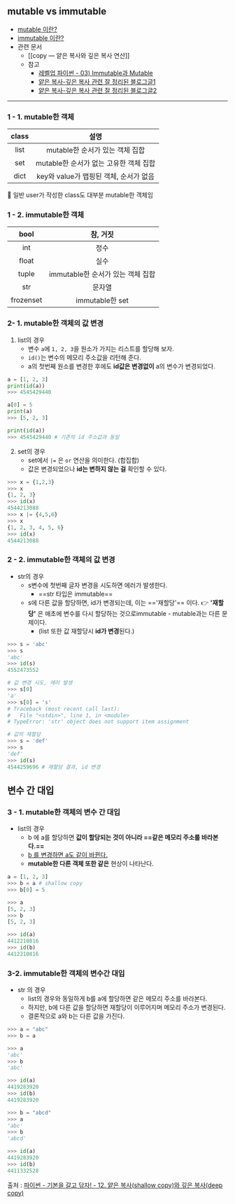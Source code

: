 ## mutable vs immutable
- [mutable 이란?](Python/Python%20용어%20정리.md#^ccf590)
- [immutable 이란?](Python%20용어%20정리#^a1f954)
- 관련 문서
	- [[copy — 얕은 복사와 깊은 복사 연산]]
	- 참고
		- [레벨업 파이썬 - 03) Immutable과 Mutable](https://wikidocs.net/91520)
		- [얕은 복사-깊은 복사 관련 잘 정리된 블로그글1](https://velog.io/@kkamyang/Python-얕은-복사-깊은-복사-shallow-copy-deep-copy)
		- [얕은 복사-깊은 복사 관련 잘 정리된 블로그글2](https://jinmay.github.io/2019/11/21/python/python-copy-deepcopy/)

---
### 1 - 1. mutable한 객체
| class |                  설명                  |
|:-----:|:--------------------------------------:|
| list  |    mutable한 순서가 있는 객체 집합     |
|  set  | mutable한 순서가 없는 고유한 객체 집합 |
| dict  | key와 value가 맵핑된 객체, 순서가 없음 |
📌 일반 user가 작성한 class도 대부분 mutable한 객체임


### 1 - 2. immutable한 객체
|   bool    |             참, 거짓              |
|:---------:|:---------------------------------:|
|    int    |               정수                |
|   float   |               실수                |
|   tuple   | immutable한 순서가 있는 객체 집합 |
|    str    |              문자열               |
| frozenset |          immutable한 set          |


### 2- 1. mutable한 객체의 값 변경
1) list의 경우
	- 변수 `a`에 `1, 2, 3`을 원소가 가지는 리스트를 할당해 보자.
	- `id()`는 변수의 메모리 주소값을 리턴해 준다.
	- a의 첫번째 원소를 변경한 후에도 **id값은 변경없이** a의 변수가 변경되었다. 
```python
a = [1, 2, 3]
print(id(a))
>>> 4545429440

a[0] = 5 
print(a)
>>> [5, 2, 3]

print(id(a))
>>> 4545429440 # 기존의 id 주소값과 동일
```

2) set의 경우
	- set에서 `|=` 은 `or` 연산을 의미한다. (합집합)
	- 값은 변경되었으나 **id는 변하지 않는 걸** 확인할 수 있다. 
```python
>>> x = {1,2,3}
>>> x
{1, 2, 3}
>>> id(x)
4544213088
>>> x |= {4,5,6}
>>> x
{1, 2, 3, 4, 5, 6}
>>> id(x)
4544213088
```


### 2 - 2. immutable한 객체의 값 변경
- str의 경우
	- s변수에 첫번째 글자 변경을 시도하면 에러가 발생한다.
		- ==str 타입은 immutable==
	- s에 다른 값을 할당하면, id가 변경되는데, 이는 =='재할당'== 이다.
		👉 **'재할당'** 은 애초에 변수를 다시 할당하는 것으로immutable - mutable과는 다른 문제이다. 
		- (list 또한 값 재할당시 **id가 변경**된다.)
```python
>>> s = 'abc'
>>> s
'abc'
>>> id(s)
4552473552

# 값 변경 시도, 에러 발생
>>> s[0]
'a'
>>> s[0] = 's'
# Traceback (most recent call last):
#   File "<stdin>", line 1, in <module>
# TypeError: 'str' object does not support item assignment

# 값의 재할당
>>> s = 'def'
>>> s
'def'
>>> id(s)
4544259696 # 재할당 결과, id 변경
```


## 변수 간 대입

### 3 - 1. mutable한 객체의 변수 간 대입
- list의 경우
	- b 에 a를 할당하면 **값이 할당되는 것이 아니라 ==같은 메모리 주소를 바라본다.==**
	- <u>b 를 변경하면 a도 같이 바뀐다.</u>
	- **mutable한 다른 객체 또한 같은** 현상이 나타난다.
```python
a = [1, 2, 3]
>>> b = a # shallow copy
>>> b[0] = 5

>>> a
[5, 2, 3]
>>> b
[5, 2, 3]

>>> id(a)
4412210816
>>> id(b)
4412210816
```


### 3-2. immutable한 객체의 변수간 대입
- str 의 경우
	- list의 경우와 동일하게 b를 a에 할당하면 같은 메모리 주소를 바라본다.
	- 하지만, b에 다른 값을 할당하면 재할당이 이루어지며 메모리 주소가 변경된다.
	- 결론적으로 a와 b는 다른 값을 가진다.
```python
>>> a = "abc"
>>> b = a

>>> a
'abc'
>>> b
'abc'

>>> id(a)
4419283920
>>> id(b)
4419283920

>>> b = "abcd" 
>>> a
'abc'
>>> b
'abcd'

>>> id(a)
4419283920
>>> id(b)
4411332528

```

출처 : [파이썬 - 기본을 갈고 닦자! - 12. 얕은 복사(shallow copy)와 깊은 복사(deep copy)](https://wikidocs.net/16038)


